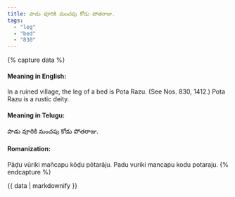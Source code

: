 ```yaml
---
title: పాడు వూరికి మంచపు కోడు పోతరాజు.
tags:
  - "leg"
  - "bed"
  - "830"
---
```


{% capture data %}
#### Meaning in English:
In a ruined village, the leg of a bed is Pota Razu.
(See Nos. 830, 1412.)
Pota Razu is a rustic deity.

#### Meaning in Telugu:
పాడు వూరికి మంచపు కోడు పోతరాజు.

#### Romanization:
Pāḍu vūriki man̄capu kōḍu pōtarāju.
Padu vuriki mancapu kodu potaraju.
{% endcapture %}

{{ data | markdownify }}

